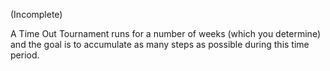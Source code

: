 (Incomplete)

A Time Out Tournament runs for a number of weeks (which you determine)
and the goal is to accumulate as many steps as possible during this time
period.
